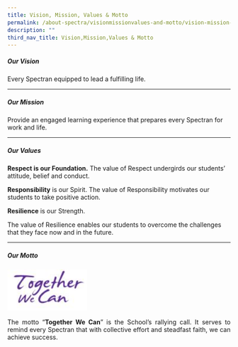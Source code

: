```yaml
---
title: Vision, Mission, Values & Motto
permalink: /about-spectra/visionmissionvalues-and-motto/vision-mission-values-motto/
description: ""
third_nav_title: Vision,Mission,Values & Motto
---
```

##### **Our Vision**

Every Spectran equipped to lead a fulfilling life.&nbsp;

***

##### **Our Mission**

Provide an engaged learning experience that prepares every Spectran for work and life.

***

##### **Our Values**

**Respect is our Foundation.**
The value of Respect undergirds our students’ attitude, belief and conduct.

**Responsibility**&nbsp;is our Spirit.
The value of Responsibility motivates our students to take positive action.

**Resilience**&nbsp;is our Strength.

The value of Resilience enables our students to overcome the challenges that they face now and in the future.

***

##### **Our Motto**
<img style="width:180px" src="/images/School-Motto.jpg">

<p></p><p align="justify">The motto “<b>Together We Can</b>” is the School’s rallying call. It serves to remind every Spectran that with collective effort and steadfast faith, we can achieve success.</p>